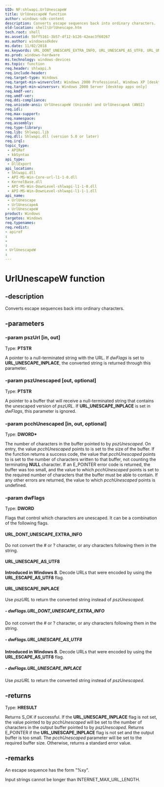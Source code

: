 ```yaml
---
UID: NF:shlwapi.UrlUnescapeW
title: UrlUnescapeW function
author: windows-sdk-content
description: Converts escape sequences back into ordinary characters.
old-location: shell\UrlUnescape.htm
tech.root: shell
ms.assetid: 5bff5161-3b57-4f12-b126-42eac3f60267
ms.author: windowssdkdev
ms.date: 11/02/2018
ms.keywords: URL_DONT_UNESCAPE_EXTRA_INFO, URL_UNESCAPE_AS_UTF8, URL_UNESCAPE_INPLACE, UrlUnescape, UrlUnescape function [Windows Shell], UrlUnescapeA, UrlUnescapeW, _win32_UrlUnescape, shell.UrlUnescape, shlwapi/UrlUnescape, shlwapi/UrlUnescapeA, shlwapi/UrlUnescapeW
ms.prod: windows-hardware
ms.technology: windows-devices
ms.topic: function
req.header: shlwapi.h
req.include-header: 
req.target-type: Windows
req.target-min-winverclnt: Windows 2000 Professional, Windows XP [desktop apps only]
req.target-min-winversvr: Windows 2000 Server [desktop apps only]
req.kmdf-ver: 
req.umdf-ver: 
req.ddi-compliance: 
req.unicode-ansi: UrlUnescapeW (Unicode) and UrlUnescapeA (ANSI)
req.idl: 
req.max-support: 
req.namespace: 
req.assembly: 
req.type-library: 
req.lib: Shlwapi.lib
req.dll: Shlwapi.dll (version 5.0 or later)
req.irql: 
topic_type:
 - APIRef
 - kbSyntax
api_type:
 - DllExport
api_location:
 - Shlwapi.dll
 - API-MS-Win-Core-url-l1-1-0.dll
 - KernelBase.dll
 - API-MS-Win-DownLevel-shlwapi-l1-1-0.dll
 - API-MS-Win-DownLevel-shlwapi-l1-1-1.dll
api_name:
 - UrlUnescape
 - UrlUnescapeA
 - UrlUnescapeW
product: Windows
targetos: Windows
req.typenames: 
req.redist: 
- apiref
: 
- 
: 
- UrlUnescapeW
: 
---
```


# UrlUnescapeW function


## -description


Converts escape sequences back into ordinary characters.


## -parameters




### -param pszUrl [in, out]

Type: <b>PTSTR</b>

A pointer to a null-terminated string with the URL. If <i>dwFlags</i> is set to <b>URL_UNESCAPE_INPLACE</b>, the converted string is returned through this parameter.


### -param pszUnescaped [out, optional]

Type: <b>PTSTR</b>

A pointer to a buffer that will receive a null-terminated string that contains the unescaped version of <i>pszURL</i>. If <b>URL_UNESCAPE_INPLACE</b> is set in <i>dwFlags</i>, this parameter is ignored.


### -param pcchUnescaped [in, out, optional]

Type: <b>DWORD*</b>

The number of characters in the buffer pointed to by <i>pszUnescaped</i>. On entry, the value <i>pcchUnescaped</i> points to is set to the size of the buffer. If the function returns a success code, the value that <i>pcchUnescaped</i> points to is set to the number of characters written to that buffer, not counting the terminating <b>NULL</b> character. If an E_POINTER error code is returned, the buffer was too small, and the value to which <i>pcchUnescaped</i> points is set to the required number of characters that the buffer must be able to contain. If any other errors are returned, the value to which <i>pcchUnescaped</i> points is undefined.


### -param dwFlags

Type: <b>DWORD</b>

Flags that control which characters are unescaped. It can be a combination of the following flags.



#### URL_DONT_UNESCAPE_EXTRA_INFO

Do not convert the # or ? character, or any characters following them in the string.



#### URL_UNESCAPE_AS_UTF8

<b>Introduced in Windows 8</b>. Decode URLs that were encoded by using the <b>URL_ESCAPE_AS_UTF8</b> flag.



#### URL_UNESCAPE_INPLACE

Use <i>pszURL</i> to return the converted string instead of <i>pszUnescaped</i>.


##### - dwFlags.URL_DONT_UNESCAPE_EXTRA_INFO

Do not convert the # or ? character, or any characters following them in the string.


##### - dwFlags.URL_UNESCAPE_AS_UTF8

<b>Introduced in Windows 8</b>. Decode URLs that were encoded by using the <b>URL_ESCAPE_AS_UTF8</b> flag.


##### - dwFlags.URL_UNESCAPE_INPLACE

Use <i>pszURL</i> to return the converted string instead of <i>pszUnescaped</i>.


## -returns



Type: <b>HRESULT</b>

Returns S_OK if successful. If the <b>URL_UNESCAPE_INPLACE</b> flag is not set, the value pointed to by <i>pcchUnescaped</i> will be set to the number of characters in the output buffer pointed to by <i>pszUnescaped</i>. Returns E_POINTER if the <b>URL_UNESCAPE_INPLACE</b> flag is not set and the output buffer is too small. The <i>pcchUnescaped</i> parameter will be set to the required buffer size. Otherwise, returns a standard error value.




## -remarks



An escape sequence has the form "%xy".

Input strings cannot be longer than INTERNET_MAX_URL_LENGTH.



